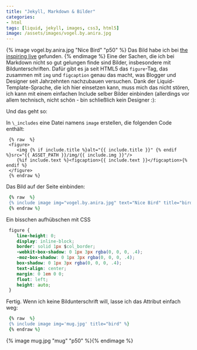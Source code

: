 ```yaml
---
title: "Jekyll, Markdown & Bilder"
categories:
- html
tags: [liquid, jekyll, images, css3, html5]
image: /assets/images/vogel.by.anira.jpg
---
```

{% image vogel.by.anira.jpg "Nice Bird" "p50" %}
Das Bild habe ich bei
[the inspiring live](http://www.the-inspiring-life.com/2013/01/ein-logo-fur-meinen-blog.html)
gefunden.
{% endimage %}
Eine der Sachen, die ich bei Markdown nicht so gut gelungen finde sind Bilder, insbesondere mit Bildunterschriften. Dafür gibt es ja seit HTML5 das `figure`-Tag, das zusammen mit `img` und `figcaption` genau das macht, was Blogger und Designer seit Jahrzehnten nachzubauen versuchen. Dank der Liquid-Template-Sprache, die ich hier einsetzen kann, muss mich das nicht stören, ich kann mit einem einfachen Include selber Bilder einbinden (allerdings vor allem technisch, nicht schön - bin schließlich kein Designer :):

Und das geht so:

In `\_includes` eine Datei namens `image` erstellen, die folgenden Code enthält:

```html+erb
 {% raw  %}
 <figure>
    <img {% if include.title %}alt="{{ include.title }}" {% endif %}src="{{ ASSET_PATH }}/img/{{ include.img }}"/>
    {%if include.text %}<figcaption>{{ include.text }}</figcaption>{% endif %}
 </figure>
 {% endraw %}
```

Das Bild auf der Seite einbinden:

```ruby
 {% raw  %}
 {% include image img="vogel.by.anira.jpg" text="Nice Bird" title="bird" %}
 {% endraw %}
```

Ein bisschen aufhübschen mit CSS

```css
 figure {
    line-height: 0;
    display: inline-block;
    border: solid 1px $col_border;
    -webkit-box-shadow: 0 1px 3px rgba(0, 0, 0, .4);
    -moz-box-shadow: 0 1px 3px rgba(0, 0, 0, .4);
    box-shadow: 0 1px 3px rgba(0, 0, 0, .4);
    text-align: center;
    margin: 0 1em 0 0;
    float: left;
    height: auto;
 }
```

Fertig. Wenn ich keine Bildunterschrift will, lasse ich das Attribut einfach weg:

```ruby
 {% raw  %}
 {% include image img='mug.jpg' title="bird" %}
 {% endraw %}
```

{% image mug.jpg "mug" "p50" %}{% endimage %}